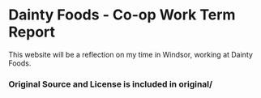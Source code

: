 # Dainty Foods - Co-op Work Term Report

This website will be a reflection on my time in Windsor, working at Dainty Foods.

### Original Source and License is included in original/
